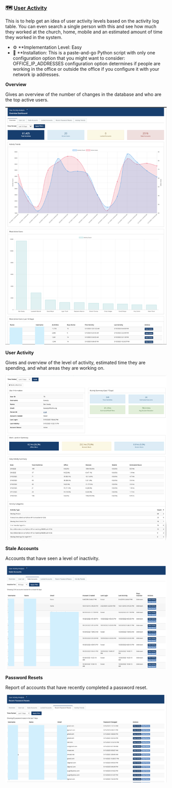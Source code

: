 ### 🗺️ [User Activity](https://github.com/bswaby/Touchpoint/tree/main/TPxi/User%20Activity)
This is to help get an idea of user activity levels based on the activity log table.   You can even search a single person with this and see how much they worked at the church, home, mobile and an estimated amount of time they worked in the system.

- ⚙️ **Implementation Level: Easy
- 🧩 **Installation: This is a paste-and-go Python script with only one configuration option that you might want to consider: OFFICE_IP_ADDRESSES configuration option determines if people are working in the office or outside the office if you configure it with your network ip addresses.  


<summary><strong>Overview</strong></summary>
<p>Gives an overview of the number of changes in the database and who are the top active users.</p>
<p align="center">
  <img src="https://github.com/bswaby/Touchpoint/raw/main/TPxi/User%20Activity/UA-Overview.png" width="700">
</p>

<summary><strong>User Activity</strong></summary>
<p>Gives and overview of the level of activity, estimated time they are spending, and what areas they are working on.</p>
<p align="center">
  <img src="https://github.com/bswaby/Touchpoint/raw/main/TPxi/User%20Activity/UA-UserActivity.png" width="700">
</p>

<summary><strong>Stale Accounts</strong></summary>
<p>Accounts that have seen a level of inactivity.</p>
<p align="center">
  <img src="https://github.com/bswaby/Touchpoint/raw/main/TPxi/User%20Activity/UA-StaleAccounts.png" width="700">
</p>

<summary><strong>Password Resets</strong></summary>
<p>Report of accounts that have recently completed a password reset.</p>
<p align="center">
  <img src="https://github.com/bswaby/Touchpoint/raw/main/TPxi/User%20Activity/UA-PasswordResets.png" width="700">
</p>


